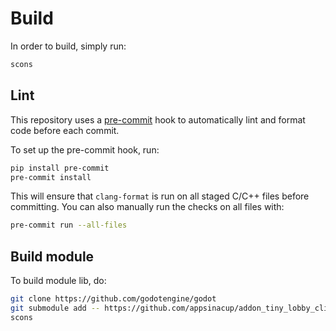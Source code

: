# Build

In order to build, simply run:

```sh
scons
```

## Lint

This repository uses a [pre-commit](https://pre-commit.com/) hook to automatically lint and format code before each commit.

To set up the pre-commit hook, run:

```sh
pip install pre-commit
pre-commit install
```

This will ensure that `clang-format` is run on all staged C/C++ files before committing. You can also manually run the checks on all files with:

```sh
pre-commit run --all-files
```

## Build module

To build module lib, do:

```sh
git clone https://github.com/godotengine/godot
git submodule add -- https://github.com/appsinacup/addon_tiny_lobby_client modules/tiny_lobby
scons
```

